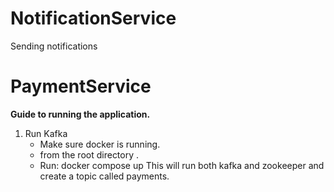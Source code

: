 # NotificationService
Sending notifications
# PaymentService

**Guide to running the application.**


1. Run Kafka
    -    Make sure docker is running. 
    - from the root directory . 
    - Run: docker compose up
   This will run both kafka and zookeeper and create a topic called payments.

